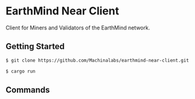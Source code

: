 # EarthMind Near Client

Client for Miners and Validators of the EarthMind network.

## Getting Started

```bash
$ git clone https://github.com/Machinalabs/earthmind-near-client.git

$ cargo run
```
## Commands

<!-- TODO -->